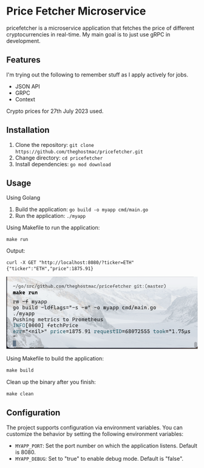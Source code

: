 # Price Fetcher Microservice
pricefetcher is a microservice application that fetches the price of different cryptocurrencies in real-time. 
My main goal is to just use gRPC in development.

## Features
I'm trying out the following to remember stuff as I apply actively for jobs.
- JSON API
- GRPC
- Context

Crypto prices for 27th July 2023 used.

## Installation

1. Clone the repository: `git clone https://github.com/theghostmac/pricefetcher.git`
2. Change directory: `cd pricefetcher`
3. Install dependencies: `go mod download`

## Usage
Using Golang
1. Build the application: `go build -o myapp cmd/main.go`
2. Run the application: `./myapp`

Using Makefile to run the application:
```shell
make run
```
Output:
```shell
curl -X GET "http://localhost:8080/?ticker=ETH"
{"ticker":"ETH","price":1875.91}
```
![Works](works.png)

Using Makefile to build the application:
```makefile
make build
```
Clean up the binary after you finish:
```makefile
make clean
```

## Configuration

The project supports configuration via environment variables. You can customize the behavior by setting the following environment variables:

- `MYAPP_PORT`: Set the port number on which the application listens. Default is 8080.
- `MYAPP_DEBUG`: Set to "true" to enable debug mode. Default is "false".